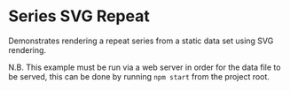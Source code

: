 # Series SVG Repeat

Demonstrates rendering a repeat series from a static data set using SVG rendering.

N.B. This example must be run via a web server in order for the data file to
be served, this can be done by running `npm start` from the project root.
